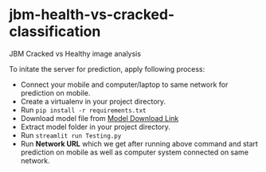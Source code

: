 # jbm-health-vs-cracked-classification
JBM Cracked vs Healthy image analysis

To initate the server for prediction, apply following process:
- Connect your mobile and computer/laptop to same network for prediction on mobile.
- Create a virtualenv in your project directory.
- Run `pip install -r requirements.txt`
- Download model file from [Model Download Link](https://drive.google.com/file/d/1LqCS84974ZjLo6s5s_ddgXbNhIkQpdMz/view?usp=sharing)
- Extract model folder in your project directory.
- Run `streamlit run Testing.py`
- Run **Network URL** which we get after running above command and start prediction on mobile as well as computer system connected on same network.